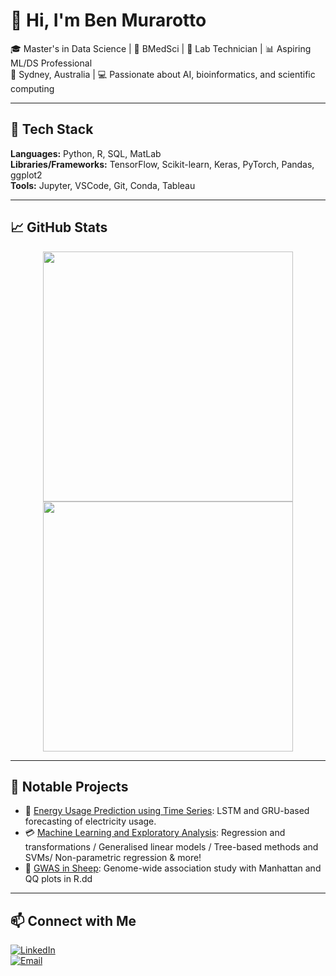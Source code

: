 # 👋 Hi, I'm Ben Murarotto

🎓 Master's in Data Science | 🧬 BMedSci | 🧪 Lab Technician | 📊 Aspiring ML/DS Professional  
📍 Sydney, Australia | 💻 Passionate about AI, bioinformatics, and scientific computing

---

## 🚀 Tech Stack
**Languages:** Python, R, SQL, MatLab  
**Libraries/Frameworks:** TensorFlow, Scikit-learn, Keras, PyTorch, Pandas, ggplot2  
**Tools:** Jupyter, VSCode, Git, Conda, Tableau

---

## 📈 GitHub Stats
<p align="center">
  <img src="https://github-readme-stats.vercel.app/api?username=BenJMurarotto&show_icons=true&theme=radical" width="400" />
  <img src="https://github-readme-stats.vercel.app/api/top-langs/?username=BenJMurarotto&layout=compact&theme=radical" width="400" />
</p>

---

## 🧠 Notable Projects
- 🔬 [Energy Usage Prediction using Time Series](https://github.com/BenJMurarotto/time-series-forecasting-energy): LSTM and GRU-based forecasting of electricity usage.
- 💳 [Machine Learning and Exploratory Analysis](https://github.com/BenJMurarotto/data-analysis): Regression and transformations / Generalised linear models / Tree-based methods and SVMs/ Non-parametric regression & more!
- 🔢 [GWAS in Sheep](https://github.com/BenJMurarotto/sheep-gwas): Genome-wide association study with Manhattan and QQ plots in R.dd

---



## 📫 Connect with Me
[![LinkedIn](https://img.shields.io/badge/LinkedIn-blue?logo=linkedin&style=flat-square)](https://linkedin.com/in/benmurarotto)  
[![Email](https://img.shields.io/badge/Email-grey?logo=gmail&style=flat-square)](mailto:bmurarotto@gmail.com)

